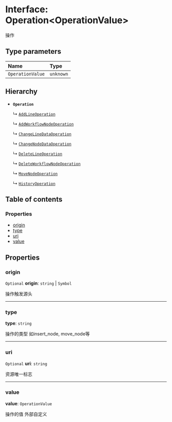 # Interface: Operation\<OperationValue>

操作

## Type parameters

| Name | Type |
| :------ | :------ |
| `OperationValue` | `unknown` |

## Hierarchy

* **`Operation`**

  ↳ [`AddLineOperation`](/en/auto-docs/free-layout-editor/interfaces/AddLineOperation.md)

  ↳ [`AddWorkflowNodeOperation`](/en/auto-docs/free-layout-editor/interfaces/AddWorkflowNodeOperation.md)

  ↳ [`ChangeLineDataOperation`](/en/auto-docs/free-layout-editor/interfaces/ChangeLineDataOperation.md)

  ↳ [`ChangeNodeDataOperation`](/en/auto-docs/free-layout-editor/interfaces/ChangeNodeDataOperation.md)

  ↳ [`DeleteLineOperation`](/en/auto-docs/free-layout-editor/interfaces/DeleteLineOperation.md)

  ↳ [`DeleteWorkflowNodeOperation`](/en/auto-docs/free-layout-editor/interfaces/DeleteWorkflowNodeOperation.md)

  ↳ [`MoveNodeOperation`](/en/auto-docs/free-layout-editor/interfaces/MoveNodeOperation.md)

  ↳ [`HistoryOperation`](/en/auto-docs/free-layout-editor/interfaces/HistoryOperation.md)

## Table of contents

### Properties

* [origin](/en/auto-docs/free-layout-editor/interfaces/Operation.md#origin)
* [type](/en/auto-docs/free-layout-editor/interfaces/Operation.md#type)
* [uri](/en/auto-docs/free-layout-editor/interfaces/Operation.md#uri)
* [value](/en/auto-docs/free-layout-editor/interfaces/Operation.md#value)

## Properties

### origin

`Optional` **origin**: `string` | `Symbol`

操作触发源头

***

### type

**type**: `string`

操作的类型 如insert\_node, move\_node等

***

### uri

`Optional` **uri**: `string`

资源唯一标志

***

### value

**value**: `OperationValue`

操作的值 外部自定义
